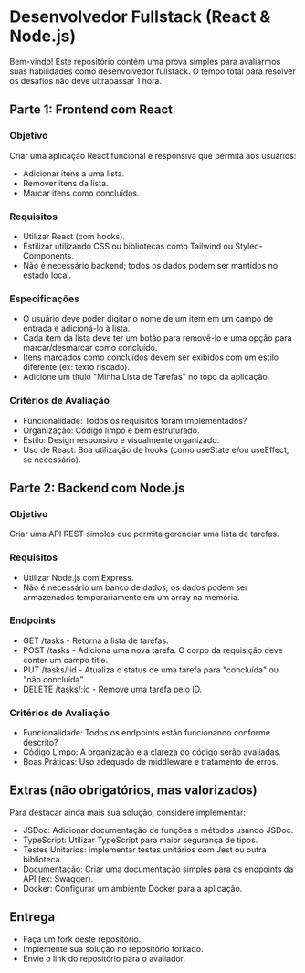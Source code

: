 # Desenvolvedor Fullstack (React & Node.js)

Bem-vindo! Este repositório contém uma prova simples para avaliarmos suas habilidades como desenvolvedor fullstack. O tempo total para resolver os desafios não deve ultrapassar 1 hora.

## Parte 1: Frontend com React

### Objetivo
Criar uma aplicação React funcional e responsiva que permita aos usuários:
- Adicionar itens a uma lista.
- Remover itens da lista.
- Marcar itens como concluídos.

### Requisitos
- Utilizar React (com hooks).
- Estilizar utilizando CSS ou bibliotecas como Tailwind ou Styled-Components.
- Não é necessário backend; todos os dados podem ser mantidos no estado local.

### Especificações
- O usuário deve poder digitar o nome de um item em um campo de entrada e adicioná-lo à lista.
- Cada item da lista deve ter um botão para removê-lo e uma opção para marcar/desmarcar como concluído.
- Itens marcados como concluídos devem ser exibidos com um estilo diferente (ex: texto riscado).
- Adicione um título "Minha Lista de Tarefas" no topo da aplicação.

### Critérios de Avaliação
- Funcionalidade: Todos os requisitos foram implementados?
- Organização: Código limpo e bem estruturado.
- Estilo: Design responsivo e visualmente organizado.
- Uso de React: Boa utilização de hooks (como useState e/ou useEffect, se necessário).

## Parte 2: Backend com Node.js

### Objetivo
Criar uma API REST simples que permita gerenciar uma lista de tarefas.

### Requisitos
- Utilizar Node.js com Express.
- Não é necessário um banco de dados; os dados podem ser armazenados temporariamente em um array na memória.

### Endpoints
- GET /tasks - Retorna a lista de tarefas.
- POST /tasks - Adiciona uma nova tarefa. O corpo da requisição deve conter um campo title.
- PUT /tasks/:id - Atualiza o status de uma tarefa para "concluída" ou "não concluída".
- DELETE /tasks/:id - Remove uma tarefa pelo ID.

### Critérios de Avaliação
- Funcionalidade: Todos os endpoints estão funcionando conforme descrito?
- Código Limpo: A organização e a clareza do código serão avaliadas.
- Boas Práticas: Uso adequado de middleware e tratamento de erros.

## Extras (não obrigatórios, mas valorizados)
Para destacar ainda mais sua solução, considere implementar:
- JSDoc: Adicionar documentação de funções e métodos usando JSDoc.
- TypeScript: Utilizar TypeScript para maior segurança de tipos.
- Testes Unitários: Implementar testes unitários com Jest ou outra biblioteca.
- Documentação: Criar uma documentação simples para os endpoints da API (ex: Swagger).
- Docker: Configurar um ambiente Docker para a aplicação.

## Entrega
- Faça um fork deste repositório.
- Implemente sua solução no repositório forkado.
- Envie o link do repositório para o avaliador.
